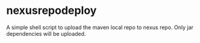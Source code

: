 # nexusrepodeploy

A simple shell script to upload the maven local repo to nexus repo. Only jar dependencies will be uploaded.
